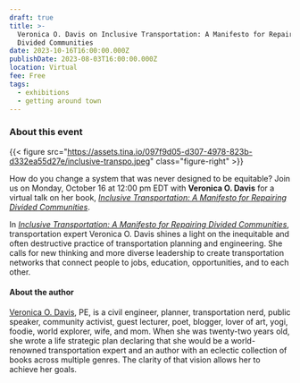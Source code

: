 ```yaml
---
draft: true
title: >-
  Veronica O. Davis on Inclusive Transportation: A Manifesto for Repairing
  Divided Communities
date: 2023-10-16T16:00:00.000Z
publishDate: 2023-08-03T16:00:00.000Z
location: Virtual
fee: Free
tags:
  - exhibitions
  - getting around town
---
```


### About this event

{{< figure src="https://assets.tina.io/097f9d05-d307-4978-823b-d332ea55d27e/inclusive-transpo.jpeg" class="figure-right" >}}

How do you change a system that was never designed to be equitable? J﻿oin us on Monday, October 16 at 12:00 pm EDT with **Veronica O. Davis** for a virtual talk on her book, *[Inclusive Transportation: A Manifesto for Repairing Divided Communities](https://islandpress.org/books/inclusive-transportation)*. 

In *[Inclusive Transportation: A Manifesto for Repairing Divided Communities](https://islandpress.org/books/inclusive-transportation)*, transportation expert Veronica O. Davis shines a light on the inequitable and often destructive practice of transportation planning and engineering. She calls for new thinking and more diverse leadership to create transportation networks that connect people to jobs, education, opportunities, and to each other.

#### About the author

[Veronica O. Davis](http://www.veronicao.com/), PE, is a civil engineer, planner, transportation nerd, public speaker, community activist, guest lecturer, poet, blogger, lover of art, yogi, foodie, world explorer, wife, and mom. When she was twenty-two years old, she wrote a life strategic plan declaring that she would be a world-renowned transportation expert and an author with an eclectic collection of books across multiple genres. The clarity of that vision allows her to achieve her goals.
